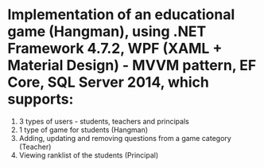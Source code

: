 # Implementation of an educational game (Hangman), using .NET Framework 4.7.2, WPF (XAML + Material Design) - MVVM pattern, EF Core, SQL Server 2014, which supports:
1. 3 types of users - students, teachers and principals
2. 1 type of game for students (Hangman)
3. Adding, updating and removing questions from a game category (Teacher)
4. Viewing ranklist of the students (Principal)
